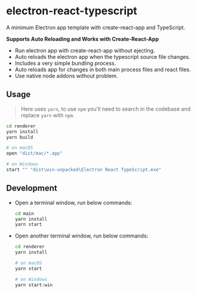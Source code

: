 # electron-react-typescript

A minimum Electron app template with create-react-app and TypeScript.

**Supports Auto Reloading and Works with Create-React-App**

+ Run electron app with create-react-app without ejecting.
+ Auto reloads the electron app when the typescript source file changes.
+ Includes a very simple bundling process.
+ Auto reloads app for changes in both main process files and react files.
+ Use native node addons without problem.

## Usage

> Here uses `yarn`, to use `npm` you'll need to search in the codebase and replace `yarn` with `npm`.

```sh
cd renderer
yarn install
yarn build

# on macOS
open "dist/mac/*.app"

# on Windows
start "" "dist\win-unpacked\Electron React TypeScript.exe"
```

## Development

- Open a terminal window, run below commands:

  ```sh
  cd main
  yarn install
  yarn start
  ```

- Open another terminal window, run below commands:

  ```sh
  cd renderer
  yarn install

  # on macOS
  yarn start

  # on Windows
  yarn start:win
  ```

